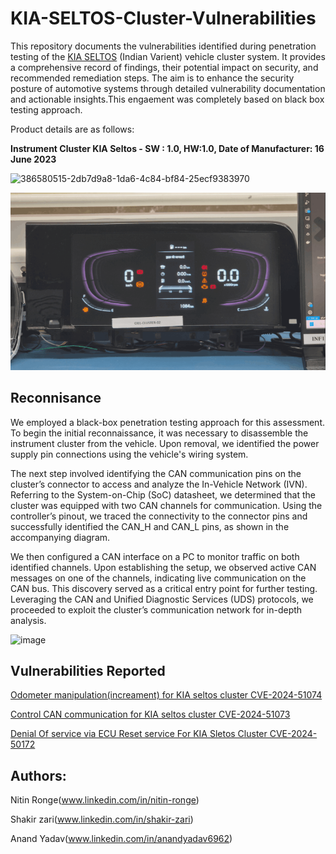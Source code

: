 # KIA-SELTOS-Cluster-Vulnerabilities
This repository documents the vulnerabilities identified during penetration testing of the [KIA SELTOS](https://en.wikipedia.org/wiki/Kia_Seltos) (Indian Varient) vehicle cluster system. It provides a comprehensive record of findings, their potential impact on security, and recommended remediation steps. The aim is to enhance the security posture of automotive systems through detailed vulnerability documentation and actionable insights.This engaement was completely based on black box testing approach.

Product details are as follows:

**Instrument Cluster KIA Seltos - SW : 1.0, HW:1.0, Date of Manufacturer: 16 June 2023**

<img width="1133" alt="386580515-2db7d9a8-1da6-4c84-bf84-25ecf9383970" src="https://github.com/user-attachments/assets/efd75017-2070-448b-8d5b-b03c485a6209">

![](https://github.com/nitinronge91/KIA-SELTOS-Cluster-Vulnerabilities/blob/198ca874bdaa652c88cb27cdaefbd4cace707c32/Cluster_KIA.gif)

## Reconnisance
We employed a black-box penetration testing approach for this assessment. To begin the initial reconnaissance, it was necessary to disassemble the instrument cluster from the vehicle. Upon removal, we identified the power supply pin connections using the vehicle's wiring system.

The next step involved identifying the CAN communication pins on the cluster’s connector to access and analyze the In-Vehicle Network (IVN). Referring to the System-on-Chip (SoC) datasheet, we determined that the cluster was equipped with two CAN channels for communication. Using the controller’s pinout, we traced the connectivity to the connector pins and successfully identified the CAN_H and CAN_L pins, as shown in the accompanying diagram.

We then configured a CAN interface on a PC to monitor traffic on both identified channels. Upon establishing the setup, we observed active CAN messages on one of the channels, indicating live communication on the CAN bus.
This discovery served as a critical entry point for further testing. Leveraging the CAN and Unified Diagnostic Services (UDS) protocols, we proceeded to exploit the cluster’s communication network for in-depth analysis.

![image](https://github.com/user-attachments/assets/d37bec7a-34c5-4a93-af0a-d8e679df475a)




## Vulnerabilities Reported

 [Odometer manipulation(increament) for KIA seltos cluster CVE-2024-51074](https://github.com/nitinronge91/KIA-SELTOS-Cluster-Vulnerabilities/blob/0446f6fe6299eb39310e996c73d5513e70d76353/CVE/Odometer%20Manipulation(Increase)%20for%20KIA%20SELTOS%20Cluster%20CVE-2024-51074.md)

 [Control CAN communication for KIA seltos cluster CVE-2024-51073](https://github.com/nitinronge91/KIA-SELTOS-Cluster-Vulnerabilities/blob/3755e3f692dce5b1ab06de2d04a2433c907ab21c/CVE/Control%20CAN%20communication%20for%20KIA%20SELTOS%20Cluster%20CVE-2024-51073.md)

 [Denial Of service via ECU Reset service For KIA Sletos Cluster CVE-2024-50172](https://github.com/nitinronge91/KIA-SELTOS-Cluster-Vulnerabilities/blob/628b1550f0093f79380929074b6a5e6ca6f2d04b/CVE/Denial%20of%20Service%20via%20ECU%20Reset%20Service%20For%20KIA%20SELTOS%20CVE-2024-51072.md)

     
## Authors:
   Nitin Ronge(www.linkedin.com/in/nitin-ronge)
   
   Shakir zari(www.linkedin.com/in/shakir-zari)
  
   Anand Yadav(www.linkedin.com/in/anandyadav6962)
   

 


